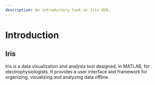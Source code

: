 ```yaml
---
description: An introductory look at Iris DVA.
---
```


# Introduction

## Iris

Iris is a data visualization and analysis tool designed, in MATLAB, for electrophysiologists. It provides a user interface and framework for organizing, visualizing and analyzing data offline.




